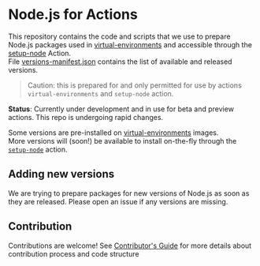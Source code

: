 # Node.js for Actions
This repository contains the code and scripts that we use to prepare Node.js packages used in [virtual-environments](https://github.com/actions/virtual-environments) and accessible through the [setup-node](https://github.com/actions/setup-node) Action.  
File [versions-manifest.json](./versions-manifest.json) contains the list of available and released versions.  

> Caution: this is prepared for and only permitted for use by actions `virtual-environments` and `setup-node` action.

**Status**: Currently under development and in use for beta and preview actions.  This repo is undergoing rapid changes.

Some versions are pre-installed on [virtual-environments](https://github.com/actions/virtual-environments) images.  
More versions will (soon!) be available to install on-the-fly through the [`setup-node`](https://github.com/actions/setup-node) action.

## Adding new versions
We are trying to prepare packages for new versions of Node.js as soon as they are released. Please open an issue if any versions are missing.

## Contribution
Contributions are welcome! See [Contributor's Guide](./CONTRIBUTING.md) for more details about contribution process and code structure
